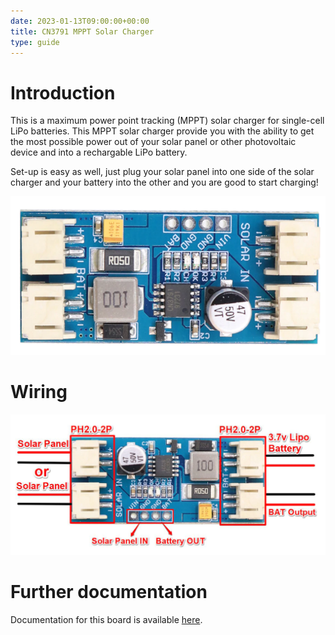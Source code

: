 ```yaml
---
date: 2023-01-13T09:00:00+00:00
title: CN3791 MPPT Solar Charger
type: guide
---
```


# Introduction
This is a maximum power point tracking (MPPT) solar charger for single-cell LiPo batteries. This MPPT solar charger provide you with the ability to get the most possible power out of your solar panel or other photovoltaic device and into a rechargable LiPo battery. 

Set-up is easy as well, just plug your solar panel into one side of the solar charger and your battery into the other and you are good to start charging!

![picxxyyzz](img/pic1.png)

# Wiring
![picxxyyzz](img/pic2.png)

# Further documentation
Documentation for this board is available [here](https://www.laskakit.cz/user/related_files/dse-cn3791-2.pdf).
